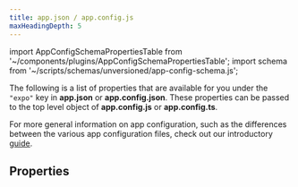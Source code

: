 ```yaml
---
title: app.json / app.config.js
maxHeadingDepth: 5
---
```


<!--
Hi! If you found an issue within the description of the manifest properties, please create a GitHub issue.
-->

import AppConfigSchemaPropertiesTable from '~/components/plugins/AppConfigSchemaPropertiesTable';
import schema from '~/scripts/schemas/unversioned/app-config-schema.js';

The following is a list of properties that are available for you under the `"expo"` key in **app.json** or **app.config.json**. These properties can be passed to the top level object of **app.config.js** or **app.config.ts**.

For more general information on app configuration, such as the differences between the various app configuration files, check out our introductory [guide](/workflow/configuration/).

## Properties

<AppConfigSchemaPropertiesTable schema={schema} />
